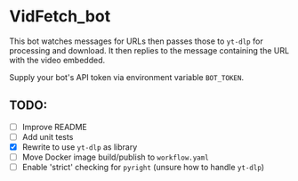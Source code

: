 # VidFetch_bot
This bot watches messages for URLs then passes those to `yt-dlp` for processing and download. It then replies to the message containing the URL with the video embedded.

Supply your bot's API token via environment variable `BOT_TOKEN`.

## TODO:
- [ ] Improve README
- [ ] Add unit tests
- [x] Rewrite to use `yt-dlp` as library
- [ ] Move Docker image build/publish to `workflow.yaml`
- [ ] Enable 'strict' checking for `pyright` (unsure how to handle `yt-dlp`)
